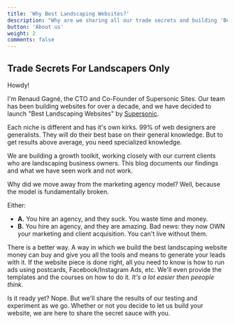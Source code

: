 ```yaml
---
title: 'Why Best Landscaping Websites?'
description: "Why are we sharing all our trade secrets and building 'Best Landscaping Websites'? Here's why..."
button: 'About us'
weight: 2
comments: false
---
```


## Trade Secrets For Landscapers Only

Howdy!

I'm Renaud Gagné, the CTO and Co-Founder of Supersonic Sites. Our team has been building websites for over a decade, and we have decided to launch "Best Landscaping Websites" by [Supersonic](https://www.supersonicsites.com). 

Each niche is different and has it's own kirks. 99% of web designers are generalists. They will do their best base on their general knowledge. But to get results above average, you need specialized knowledge.

We are building a growth toolkit, working closely with our current clients who are landscaping business owners. This blog documents our findings and what we have seen work and not work.

Why did we move away from the marketing agency model? Well, because the model is fundamentally broken. 

Either:

- **A.** You hire an agency, and they suck. You waste time and money.
- **B.** You hire an agency, and they are amazing. Bad news: they now OWN your marketing and client acquisition. You can't live without them.

There is a better way. A way in which we build the best landscaping website money can buy and give you all the tools and means to generate your leads with it. If the website piece is done right, all you need to know is how to run ads using postcards, Facebook/Instagram Ads, etc. We'll even provide the templates and the courses on how to do it. *It's a lot easier then peeople think.*

Is it ready yet? Nope. But we'll share the results of our testing and experiment as we go. Whether or not you decide to let us build your website, we are here to share the secret sauce with you. 